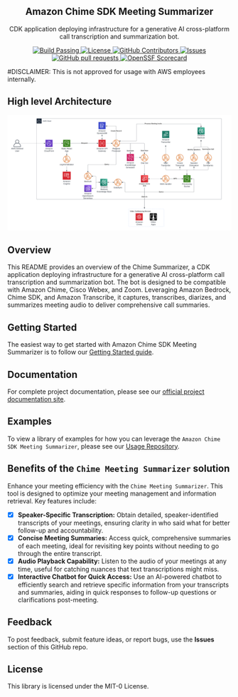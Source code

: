 <p align="center">
 <h2 align="center">Amazon Chime SDK Meeting Summarizer</h2>
 <p align="center">CDK application deploying infrastructure for a generative AI cross-platform call transcription and summarization bot.</p>
  </p>
    <p align="center">
      <a href="https://github.com/aws-samples/amazon-chime-sdk-meeting-summarizer/actions">
        <img alt="Build Passing" src="https://github.com/aws-samples/amazon-chime-sdk-meeting-summarizer/workflows/build/badge.svg" />
      </a>
      <a href="https://github.com/aws-samples/amazon-chime-sdk-meeting-summarizer/blob/main/LICENSE">
        <img alt="License" src="https://img.shields.io/github/license/aws-samples/amazon-chime-sdk-meeting-summarizer" />
      </a>
      <a href="https://github.com/aws-samples/amazon-chime-sdk-meeting-summarizer/graphs/contributors">
        <img alt="GitHub Contributors" src="https://img.shields.io/github/contributors/aws-samples/amazon-chime-sdk-meeting-summarizer" />
      </a>
      <a href="https://github.com/aws-samples/amazon-chime-sdk-meeting-summarizer/issues">
        <img alt="Issues" src="https://img.shields.io/github/issues/aws-samples/amazon-chime-sdk-meeting-summarizer?color=0088ff" />
      </a>
      <a href="https://github.com/aws-samples/amazon-chime-sdk-meeting-summarizer/pulls">
        <img alt="GitHub pull requests" src="https://img.shields.io/github/issues-pr/aws-samples/amazon-chime-sdk-meeting-summarizer?color=0088ff" />
      </a>
       <a href="https://securityscorecards.dev/viewer/?uri=github.com/aws-samples/amazon-chime-sdk-meeting-summarizer">
      <img alt="OpenSSF Scorecard" src="https://api.securityscorecards.dev/projects/github.com/aws-samples/amazon-chime-sdk-meeting-summarizer/badge" />
    </a>
    </p>
  </p>
</p>

#DISCLAIMER: This is not approved for usage with AWS employees internally. 

## High level Architecture

![Image](/docs/static/diagram.png)

## Overview

This README provides an overview of the Chime Summarizer, a CDK application deploying infrastructure for a generative AI cross-platform call transcription and summarization bot. The bot is designed to be compatible with Amazon Chime, Cisco Webex, and Zoom. Leveraging Amazon Bedrock, Chime SDK, and Amazon Transcribe, it captures, transcribes, diarizes, and summarizes meeting audio to deliver comprehensive call summaries.

## Getting Started

The easiest way to get started with Amazon Chime SDK Meeting Summarizer is to follow our [Getting Started guide](https://aws-samples.github.io/amazon-chime-sdk-meeting-summarizer/getting-started/).

## Documentation

For complete project documentation, please see our [official project documentation site](https://aws-samples.github.io/amazon-chime-sdk-meeting-summarizer/).

## Examples

To view a library of examples for how you can leverage the `Amazon Chime SDK Meeting Summarizer`, please see our [Usage Repository](https://aws-samples.github.io/amazon-chime-sdk-meeting-summarizer/usage/scheduling-meetings/).

## Benefits of the `Chime Meeting Summarizer` solution

Enhance your meeting efficiency with the `Chime Meeting Summarizer`. This tool is designed to optimize your meeting management and information retrieval. Key features include:

- [x] **Speaker-Specific Transcription:** Obtain detailed, speaker-identified transcripts of your meetings, ensuring clarity in who said what for better follow-up and accountability.
- [x] **Concise Meeting Summaries:** Access quick, comprehensive summaries of each meeting, ideal for revisiting key points without needing to go through the entire transcript.
- [x] **Audio Playback Capability:** Listen to the audio of your meetings at any time, useful for catching nuances that text transcriptions might miss.
- [x] **Interactive Chatbot for Quick Access:** Use an AI-powered chatbot to efficiently search and retrieve specific information from your transcripts and summaries, aiding in quick responses to follow-up questions or clarifications post-meeting.

## Feedback

To post feedback, submit feature ideas, or report bugs, use the **Issues** section of this GitHub repo.

## License

This library is licensed under the MIT-0 License.
